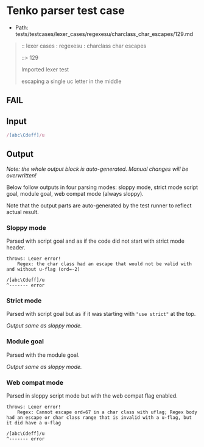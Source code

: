 # Tenko parser test case

- Path: tests/testcases/lexer_cases/regexesu/charclass_char_escapes/129.md

> :: lexer cases : regexesu : charclass char escapes
>
> ::> 129
>
> Imported lexer test
>
> escaping a single uc letter in the middle

## FAIL

## Input

`````js
/[abc\Cdeff]/u
`````

## Output

_Note: the whole output block is auto-generated. Manual changes will be overwritten!_

Below follow outputs in four parsing modes: sloppy mode, strict mode script goal, module goal, web compat mode (always sloppy).

Note that the output parts are auto-generated by the test runner to reflect actual result.

### Sloppy mode

Parsed with script goal and as if the code did not start with strict mode header.

`````
throws: Lexer error!
    Regex: the char class had an escape that would not be valid with and without u-flag (ord=-2)

/[abc\Cdeff]/u
^------- error
`````

### Strict mode

Parsed with script goal but as if it was starting with `"use strict"` at the top.

_Output same as sloppy mode._

### Module goal

Parsed with the module goal.

_Output same as sloppy mode._

### Web compat mode

Parsed in sloppy script mode but with the web compat flag enabled.

`````
throws: Lexer error!
    Regex: Cannot escape ord=67 in a char class with uflag; Regex body had an escape or char class range that is invalid with a u-flag, but it did have a u-flag

/[abc\Cdeff]/u
^------- error
`````

